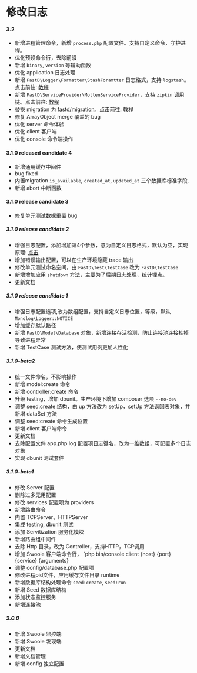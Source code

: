 # 修改日志

#### 3.2

* 新增进程管理命令，新增 `process.php` 配置文件。支持自定义命令，守护进程。
* 优化预设命令行，去除前缀
* 新增 `binary`, `version` 等辅助函数
* 优化 application 日志处理
* 新增 `FastD\Logger\Formatter\StashForamtter` 日志格式，支持 `logstash`。点击前往: [教程](blog/practice/practice-5-created-log.md)
* 新增 `FastD\ServiceProvider\MoltenServiceProvider`，支持 `zipkin` 调用链。点击前往: [教程](blog/practice/practice-6-created-zipkin.md)
* 替换 migration 为 [fastd/migration](https://github.com/JanHuang/migration)。点击前往: [教程]()
* 修复 ArrayObject merge 覆盖的 bug
* 优化 server 命令体验
* 优化 client 客户端
* 优化 console 命令端操作

#### 3.1.0 released candidate 4

* 新增通用缓存中间件
* bug fixed
* 内置migration `is_available`, `created_at`, `updated_at` 三个数据库标准字段,
* 新增 abort 中断函数

#### 3.1.0 release candidate 3

* 修复单元测试数据重置 bug

##### 3.1.0 release candidate 2

* 增强日志配置，添加增加第4个参数，意为自定义日志格式，默认为空，实现原理: [点击](2-5-exception-logger-handling.md)
* 增加错误输出配置，可以在生产环境隐藏 trace 输出
* 修改单元测试命名空间，由 `FastD\Test\TestCase` 改为 `FastD\TestCase`
* 新增增加应用 `shutdown` 方法，主要为了后期日志处理，统计埋点。
* 更新文档

##### 3.1.0 release candidate 1

* 增强日志配置选项,改为数组配置，支持自定义日志位置，等级，默认 `Monolog\Logger::NOTICE`
* 增加缓存默认路径
* 新增 `FastD\Model\Database` 对象，新增连接存活检测，防止连接池连接挂掉导致进程异常
* 新增 TestCase 测试方法，使测试用例更加人性化

##### 3.1.0-beta2

* 统一文件命名，不影响操作
* 新增 model:create 命令
* 新增 controller:create 命令
* 升级 testing，增加 dbunit。生产环境下增加 composer 选项 `--no-dev`
* 调整 seed:create 结构，由 up 方法改为 setUp，setUp 方法返回表对象，并新增 dataSet 方法
* 调整 seed:create 命令生成位置
* 新增 client 客户端命令
* 更新文档
* 去除配置文件 app.php log 配置项日志键名，改为一维数组，可配置多个日志对象
* 实现 dbunit 测试套件

##### 3.1.0-beta1

* 修改 Server 配置
* 删除过多无用配置
* 修改 services 配置项为 providers
* 新增路由命令
* 内置 TCPServer、HTTPServer
* 集成 testing, dbunit 测试
* 添加 Servitization 服务化模块
* 新增路由组中间件
* 去除 Http 目录，改为 Controller，支持HTTP，TCP调用
* 增加 Swoole 客户端命令行， `php bin/console client {host} {port} {service} {arguments}
* 调整 config/database.php 配置项
* 修改进程pid文件，应用缓存文件目录 runtime
* 新增数据库结构处理命令 `seed:create`, `seed:run` 
* 新增 Seed 数据库结构
* 添加状态监控服务
* 新增连接池

##### 3.0.0

* 新增 Swoole 监控端
* 新增 Swoole 发现端
* 更新文档
* 新增文档管理
* 新增 config 独立配置

